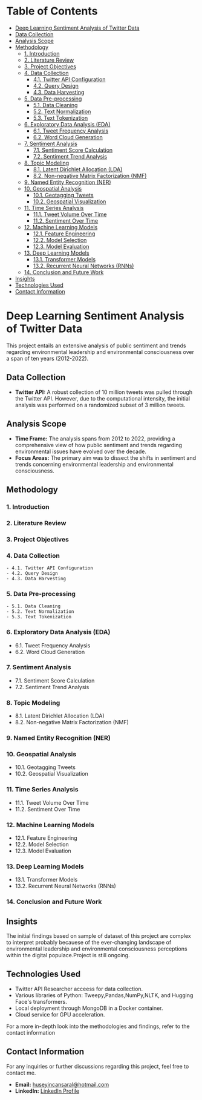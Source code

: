 # Table of Contents

- [Deep Learning Sentiment Analysis of Twitter Data](#deep-learning-sentiment-analysis-of-twitter-data)
- [Data Collection](#data-collection)
- [Analysis Scope](#analysis-scope)
- [Methodology](#methodology)
   - [1. Introduction](#1-introduction)
   - [2. Literature Review](#2-literature-review)
   - [3. Project Objectives](#3-project-objectives)
   - [4. Data Collection](#4-data-collection)
     - [4.1. Twitter API Configuration](#41-twitter-api-configuration)
     - [4.2. Query Design](#42-query-design)
     - [4.3. Data Harvesting](#43-data-harvesting)
   - [5. Data Pre-processing](#5-data-pre-processing)
     - [5.1. Data Cleaning](#51-data-cleaning)
     - [5.2. Text Normalization](#52-text-normalization)
     - [5.3. Text Tokenization](#53-text-tokenization)
   - [6. Exploratory Data Analysis (EDA)](#6-exploratory-data-analysis-eda)
     - [6.1. Tweet Frequency Analysis](#61-tweet-frequency-analysis)
     - [6.2. Word Cloud Generation](#62-word-cloud-generation)
   - [7. Sentiment Analysis](#7-sentiment-analysis)
     - [7.1. Sentiment Score Calculation](#71-sentiment-score-calculation)
     - [7.2. Sentiment Trend Analysis](#72-sentiment-trend-analysis)
   - [8. Topic Modeling](#8-topic-modeling)
     - [8.1. Latent Dirichlet Allocation (LDA)](#81-latent-dirichlet-allocation-lda)
     - [8.2. Non-negative Matrix Factorization (NMF)](#82-non-negative-matrix-factorization-nmf)
   - [9. Named Entity Recognition (NER)](#9-named-entity-recognition-ner)
   - [10. Geospatial Analysis](#10-geospatial-analysis)
     - [10.1. Geotagging Tweets](#101-geotagging-tweets)
     - [10.2. Geospatial Visualization](#102-geospatial-visualization)
   - [11. Time Series Analysis](#11-time-series-analysis)
     - [11.1. Tweet Volume Over Time](#111-tweet-volume-over-time)
     - [11.2. Sentiment Over Time](#112-sentiment-over-time)
   - [12. Machine Learning Models](#12-machine-learning-models)
     - [12.1. Feature Engineering](#121-feature-engineering)
     - [12.2. Model Selection](#122-model-selection)
     - [12.3. Model Evaluation](#123-model-evaluation)
   - [13. Deep Learning Models](#13-deep-learning-models)
     - [13.1. Transformer Models](#131-transformer-models)
     - [13.2. Recurrent Neural Networks (RNNs)](#132-recurrent-neural-networks-rnns)
   - [14. Conclusion and Future Work](#14-conclusion-and-future-work)
- [Insights](#insights)
- [Technologies Used](#technologies-used)
- [Contact Information](#contact-information)

# Deep Learning Sentiment Analysis of Twitter Data

This project entails an extensive analysis of public sentiment and trends regarding environmental leadership and environmental consciousness over a span of ten years (2012-2022). 

## Data Collection

- **Twitter API:** A robust collection of 10 million tweets was pulled through the Twitter API. However, due to the computational intensity, the initial analysis was performed on a randomized subset of 3 million tweets.

## Analysis Scope

- **Time Frame:** The analysis spans from 2012 to 2022, providing a comprehensive view of how public sentiment and trends regarding environmental issues have evolved over the decade.
- **Focus Areas:** The primary aim was to dissect the shifts in sentiment and trends concerning environmental leadership and environmental consciousness.

## Methodology

### 1. Introduction
### 2. Literature Review
### 3. Project Objectives
###  4. Data Collection
    - 4.1. Twitter API Configuration
    - 4.2. Query Design
    - 4.3. Data Harvesting
### 5. Data Pre-processing
    - 5.1. Data Cleaning
    - 5.2. Text Normalization
    - 5.3. Text Tokenization
### 6. Exploratory Data Analysis (EDA)
   - 6.1. Tweet Frequency Analysis
   - 6.2. Word Cloud Generation
### 7. Sentiment Analysis
   - 7.1. Sentiment Score Calculation
   - 7.2. Sentiment Trend Analysis
### 8. Topic Modeling
   - 8.1. Latent Dirichlet Allocation (LDA)
   - 8.2. Non-negative Matrix Factorization (NMF)
### 9. Named Entity Recognition (NER)
### 10. Geospatial Analysis
   - 10.1. Geotagging Tweets
   - 10.2. Geospatial Visualization
### 11. Time Series Analysis
   - 11.1. Tweet Volume Over Time
   - 11.2. Sentiment Over Time
### 12. Machine Learning Models
   - 12.1. Feature Engineering
   - 12.2. Model Selection
   - 12.3. Model Evaluation
### 13. Deep Learning Models
   - 13.1. Transformer Models
   - 13.2. Recurrent Neural Networks (RNNs)
### 14. Conclusion and Future Work


## Insights

The initial findings based on sample of dataset of this project are complex to interpret probably becauese of the ever-changing landscape of environmental leadership and environmental consciousness perceptions within the digital populace.Project is still ongoing.

## Technologies Used

- Twitter API Researcher acceess for data collection.
- Various libraries of Python: Tweepy,Pandas,NumPy,NLTK, and Hugging Face's transformers.
- Local deployment through MongoDB in a Docker container. 
- Cloud service for GPU acceleration.


For a more in-depth look into the methodologies and findings, refer to the contact information

## Contact Information

For any inquiries or further discussions regarding this project, feel free to contact me.

- **Email:** huseyincansaral@hotmail.com
- **LinkedIn:** [LinkedIn Profile](https://www.linkedin.com/in/hcsaral/)
